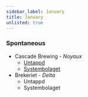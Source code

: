```yaml
---
sidebar_label: January
title: January
unlisted: true
---
```

### Spontaneous
- Cascade Brewing - *Noyaux*
    - [Untappd](https://untappd.com/b/cascade-brewing-noyaux/53484)
    - [Systembolaget](https://www.systembolaget.se/produkt/ol/cascade-brewing-5273101/)
-  Brekeriet - *Delta*
    - Untappd
    - Systembolaget
